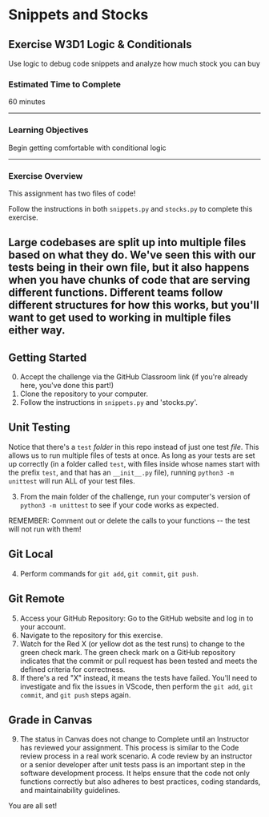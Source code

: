 # Snippets and Stocks

## Exercise W3D1 Logic & Conditionals

Use logic to debug code snippets and analyze how much stock you can buy

### Estimated Time to Complete

60 minutes

---

### Learning Objectives

Begin getting comfortable with conditional logic

---

### Exercise Overview

This assignment has two files of code! 

Follow the instructions in both `snippets.py` and `stocks.py` to complete this exercise. 

Large codebases are split up into multiple files based on what they do. We've seen this with our tests being in their own file, but it also happens when you have chunks of code that are serving different functions. Different teams follow different structures for how this works, but you'll want to get used to working in multiple files either way.
---

## Getting Started

0. Accept the challenge via the GitHub Classroom link (if you're already here, you've done this part!)
1. Clone the repository to your computer.
2. Follow the instructions in `snippets.py` and 'stocks.py'.

## Unit Testing

Notice that there's a `test` _folder_ in this repo instead of just one test _file_. This allows us to run multiple files of tests at once. As long as your tests are set up correctly (in a folder called `test`, with files inside whose names start with the prefix `test`, and that has an `__init__.py` file), running `python3 -m unittest` will run ALL of your test files.


3. From the main folder of the challenge, run your computer's version of `python3 -m unittest` to see if your code works as expected.

REMEMBER: Comment out or delete the calls to your functions -- the test will not run with them!

## Git Local

4. Perform commands for `git add`, `git commit`, `git push`.

## Git Remote

5. Access your GitHub Repository: Go to the GitHub website and log in to your account.
6. Navigate to the repository for this exercise.
7. Watch for the Red X (or yellow dot as the test runs) to change to the green check mark. The green check mark on a GitHub repository indicates that the commit or pull request has been tested and meets the defined criteria for correctness.
8. If there's a red "X" instead, it means the tests have failed. You'll need to investigate and fix the issues in VScode, then perform the `git add`, `git commit`, and `git push` steps again.

## Grade in Canvas

9. The status in Canvas does not change to Complete until an Instructor has reviewed your assignment. This process is similar to the Code review process in a real work scenario. A code review by an instructor or a senior developer after unit tests pass is an important step in the software development process. It helps ensure that the code not only functions correctly but also adheres to best practices, coding standards, and maintainability guidelines.

You are all set!
